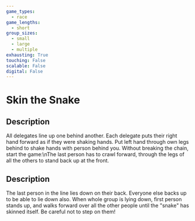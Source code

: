 ```yaml
---
game_types:
  - race
game_lengths:
  - short
group_sizes:
  - small
  - large
  - multiple
exhausting: True
touching: False
scalable: False
digital: False
---
```

# Skin the Snake

## Description
All delegates line up one behind another. Each delegate puts their right hand forward as if they were shaking hands. Put left hand through own legs behind to shake hands with person behind you. Without breaking the chain, start the game:\nThe last person has to crawl forward, through the legs of all the others to stand back up at the front.

## Description
The last person in the line lies down on their back. Everyone else backs up to be able to lie down also. When whole group is lying down, first person stands up, and walks forward over all the other people until the "snake" has skinned itself. Be careful not to step on them!

